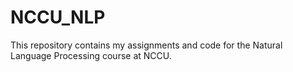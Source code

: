 # NCCU_NLP
This repository contains my assignments and code for the Natural Language Processing course at NCCU.
